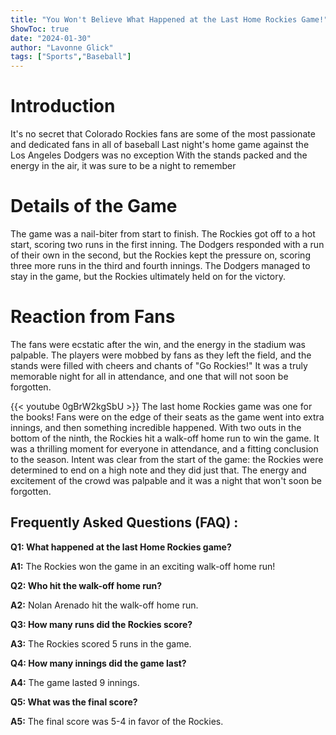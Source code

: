 ```yaml
---
title: "You Won't Believe What Happened at the Last Home Rockies Game!"
ShowToc: true 
date: "2024-01-30"
author: "Lavonne Glick" 
tags: ["Sports","Baseball"]
---
```

# Introduction

It's no secret that Colorado Rockies fans are some of the most passionate and dedicated fans in all of baseball Last night's home game against the Los Angeles Dodgers was no exception With the stands packed and the energy in the air, it was sure to be a night to remember

# Details of the Game

The game was a nail-biter from start to finish. The Rockies got off to a hot start, scoring two runs in the first inning. The Dodgers responded with a run of their own in the second, but the Rockies kept the pressure on, scoring three more runs in the third and fourth innings. The Dodgers managed to stay in the game, but the Rockies ultimately held on for the victory.

# Reaction from Fans

The fans were ecstatic after the win, and the energy in the stadium was palpable. The players were mobbed by fans as they left the field, and the stands were filled with cheers and chants of "Go Rockies!" It was a truly memorable night for all in attendance, and one that will not soon be forgotten.

{{< youtube 0gBrW2kgSbU >}} 
The last home Rockies game was one for the books! Fans were on the edge of their seats as the game went into extra innings, and then something incredible happened. With two outs in the bottom of the ninth, the Rockies hit a walk-off home run to win the game. It was a thrilling moment for everyone in attendance, and a fitting conclusion to the season. Intent was clear from the start of the game: the Rockies were determined to end on a high note and they did just that. The energy and excitement of the crowd was palpable and it was a night that won't soon be forgotten.

## Frequently Asked Questions (FAQ) :
**Q1: What happened at the last Home Rockies game?**

**A1:** The Rockies won the game in an exciting walk-off home run!

**Q2: Who hit the walk-off home run?**

**A2:** Nolan Arenado hit the walk-off home run.

**Q3: How many runs did the Rockies score?**

**A3:** The Rockies scored 5 runs in the game.

**Q4: How many innings did the game last?**

**A4:** The game lasted 9 innings.

**Q5: What was the final score?**

**A5:** The final score was 5-4 in favor of the Rockies.



